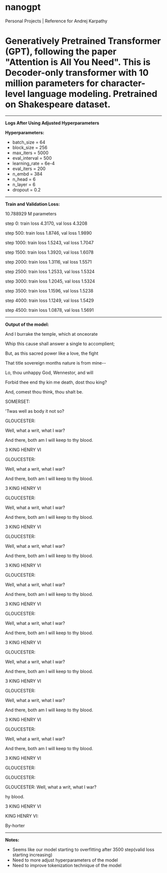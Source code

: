 # nanogpt
Personal Projects | Reference for Andrej Karpathy

# Generatively Pretrained Transformer (GPT), following the paper "Attention is All You Need". This is Decoder-only transformer with 10 million parameters for character-level language modeling. Pretrained on Shakespeare dataset. 


---
**Logs After Using Adjusted Hyperparameters**

**Hyperparameters:**
- batch_size = 64 
- block_size = 256 
- max_iters = 5000
- eval_interval = 500
- learning_rate = 6e-4
- eval_iters = 200
- n_embd = 384
- n_head = 6
- n_layer = 6
- dropout = 0.2

---

**Train and Validation Loss:**

10.788929 M parameters

step 0: train loss 4.3170, val loss 4.3208

step 500: train loss 1.8746, val loss 1.9890

step 1000: train loss 1.5243, val loss 1.7047

step 1500: train loss 1.3920, val loss 1.6078

step 2000: train loss 1.3116, val loss 1.5571

step 2500: train loss 1.2533, val loss 1.5324

step 3000: train loss 1.2045, val loss 1.5324

step 3500: train loss 1.1596, val loss 1.5238

step 4000: train loss 1.1249, val loss 1.5429

step 4500: train loss 1.0878, val loss 1.5691

---

**Output of the model:**

And I burrake the temple, which at onceorate

Whip this cause shall answer a single to accomplient;

But, as this sacred power like a love, the fight

That title sovereign months nature is from mine--

Lo, thou unhappy God, Wennestor, and will

Forbid thee end thy kin me death, dost thou king?

And, comest thou think, thou shalt be.


SOMERSET:

'Twas well as body it not so?

GLOUCESTER:

Well, what a writ, what I war?

And there, both am I will keep to thy blood.

3 KING HENRY VI

GLOUCESTER:

Well, what a writ, what I war?

And there, both am I will keep to thy blood.

3 KING HENRY VI


GLOUCESTER:

Well, what a writ, what I war?

And there, both am I will keep to thy blood.

3 KING HENRY VI

GLOUCESTER:

Well, what a writ, what I war?

And there, both am I will keep to thy blood.

3 KING HENRY VI

GLOUCESTER:

Well, what a writ, what I war?

And there, both am I will keep to thy blood.

3 KING HENRY VI


GLOUCESTER:

Well, what a writ, what I war?

And there, both am I will keep to thy blood.

3 KING HENRY VI

GLOUCESTER:

Well, what a writ, what I war?

And there, both am I will keep to thy blood.

3 KING HENRY VI


GLOUCESTER:

Well, what a writ, what I war?

And there, both am I will keep to thy blood.

3 KING HENRY VI

GLOUCESTER:

Well, what a writ, what I war?

And there, both am I will keep to thy blood.

3 KING HENRY VI

GLOUCESTER:

GLOUCESTER:

GLOUCESTER:
Well, what a writ, what I war?

hy blood.

3 KING HENRY VI

KING HENRY VI:

By-horter

---

**Notes:**
- Seems like our model starting to overfitting after 3500 step(valid loss starting increasing)
- Need to more adjust hyperparameters of the model
- Need to improve tokenization technique of the model
